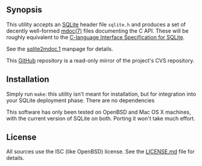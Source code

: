 ## Synopsis

This utility accepts an [SQLite](https://www.sqlite.org) header file
`sqlite.h` and produces a set of decently well-formed
[mdoc(7)](http://man.openbsd.org/OpenBSD-current/man7/mdoc.7) files
documenting the C API.
These will be roughly equivalent to the [C-language Interface
Specification for SQLite](https://www.sqlite.org/c3ref/intro.html).

See the [sqlite2mdoc.1](sqlite2mdoc.1) manpage for details.

This [GitHub](https://www.github.com) repository is a read-only mirror
of the project's CVS repository.

## Installation

Simply run `make`: this utility isn't meant for installation, but for
integration into your SQLite deployment phase.
There are no dependencies

This software has only been tested on OpenBSD and Mac OS X machines,
with the current version of SQLite on both.
Porting it won't take much effort.

## License

All sources use the ISC (like OpenBSD) license.
See the [LICENSE.md](LICENSE.md) file for details.
